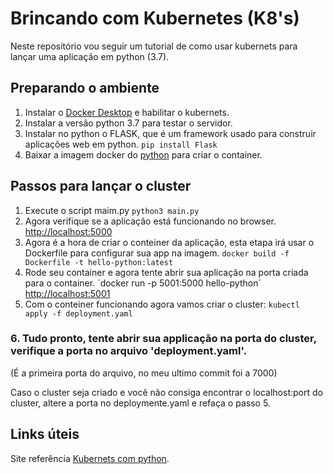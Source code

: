 # Brincando com Kubernetes (K8's)
Neste repositório vou seguir um tutorial de como usar kubernets para lançar uma aplicação em python (3.7).
## Preparando o ambiente
1. Instalar o [Docker Desktop](https://hub.docker.com/editions/community/docker-ce-desktop-windows) e habilitar o kubernets.
2. Instalar a versão python 3.7 para testar o servidor.
3. Instalar no python o FLASK, que é um framework usado para construir aplicações web em python.
`pip install Flask`
4. Baixar a imagem docker do [python](https://hub.docker.com/_/python/) para criar o container.

## Passos para lançar o cluster
 1. Execute o script maim.py
`python3 main.py`   
 2. Agora verifique se a aplicação está funcionando no browser.
[http://localhost:5000](http://localhost:5000)
 3. Agora é a hora de criar o conteiner da aplicação, esta etapa irá usar o Dockerfile para configurar sua app na imagem. 
```docker build -f Dockerfile -t hello-python:latest```
 4. Rode seu container e agora tente abrir sua aplicação na porta criada para o container.
´docker run -p 5001:5000 hello-python´
[http://localhost:5001](http://localhost:5001)
 5. Com o conteiner funcionando agora vamos criar o cluster:
```kubectl apply -f deployment.yaml```
### 6. Tudo pronto, tente abrir sua applicação na porta do cluster, verifique a porta no arquivo 'deployment.yaml'.
(É a primeira porta do arquivo, no meu ultimo commit foi a 7000)

Caso o cluster seja criado e você não consiga encontrar o localhost:port do cluster, altere a porta no deploymente.yaml e refaça o passo 5.

## Links úteis
Site referência [Kubernets com python](https://kubernetes.io/blog/2019/07/23/get-started-with-kubernetes-using-python/).

